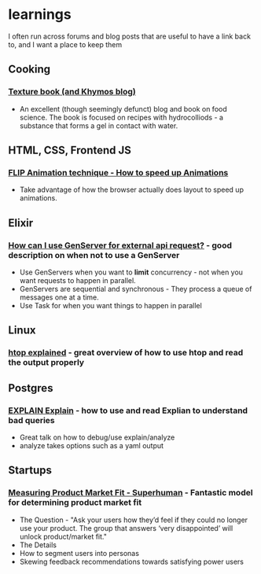 # learnings
I often run across forums and blog posts that are useful to have a link back to, and I want a place to keep them

## Cooking
### [Texture book (and Khymos blog)](https://blog.khymos.org/2014/02/15/texture-updated-and-available-for-download/#more-3891)
* An excellent (though seemingly defunct) blog and book on food science. The book is focused on recipes with hydrocolliods - a substance that forms a gel in contact with water.

## HTML, CSS, Frontend JS

### [FLIP Animation technique - How to speed up Animations](https://css-tricks.com/animating-layouts-with-the-flip-technique/)

* Take advantage of how the browser actually does layout to speed up animations.

## Elixir

### [How can I use GenServer for external api request?](https://elixirforum.com/t/how-can-i-use-genserver-for-external-api-request/14869) - good description on when not to use a GenServer

* Use GenServers when you want to **limit** concurrency - not when you want requests to happen in parallel.
 * GenServers are sequential and synchronous - They process a queue of messages one at a time.
* Use Task for when you want things to happen in parallel

## Linux

### [htop explained](https://peteris.rocks/blog/htop/) - great overview of how to use htop and read the output properly

## Postgres

### [EXPLAIN Explain](https://www.youtube.com/watch?v=mCwwFAl1pBU) - how to use and read Explian to understand bad queries
* Great talk on how to debug/use explain/analyze
 * analyze takes options such as a yaml output
 
## Startups

### [Measuring Product Market Fit - Superhuman](https://firstround.com/review/how-superhuman-built-an-engine-to-find-product-market-fit/) - Fantastic model for determining product market fit 

* The Question - "Ask your users how they’d feel if they could no longer use your product. The group that answers ‘very disappointed’ will unlock product/market fit."
* The Details
 * How to segment users into personas
 * Skewing feedback recommendations towards satisfying power users
